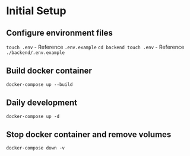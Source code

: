# Initial Setup

## Configure environment files

`touch .env` - Reference `.env.example`
`cd backend touch .env` - Reference `./backend/.env.example`

## Build docker container

`docker-compose up --build`

## Daily development

`docker-compose up -d`

## Stop docker container and remove volumes

`docker-compose down -v`
